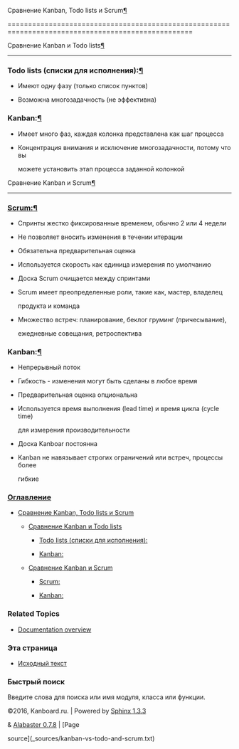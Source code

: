 Сравнение Kanban, Todo lists и Scrum[¶](#kanban-vs-todo-lists-and-scrum "Ссылка на этот заголовок")

===================================================================================================



Сравнение Kanban и Todo lists[¶](#kanban-vs-todo-lists "Ссылка на этот заголовок")

----------------------------------------------------------------------------------



### Todo lists (списки для исполнения):[¶](#todo-lists "Ссылка на этот заголовок")



-   Имеют одну фазу (только список пунктов)



-   Возможна многозадачность (не эффективна)



### Kanban:[¶](#kanban "Ссылка на этот заголовок")



-   Имеет много фаз, каждая колонка представлена как шаг процесса



-   Концентрация внимания и исключение многозадачности, потому что вы

    можете установить этап процесса заданной колонкой



Сравнение Kanban и Scrum[¶](#kanban-vs-scrum "Ссылка на этот заголовок")

------------------------------------------------------------------------



### [Scrum:](https://ru.wikipedia.org/wiki/Scrum)[¶](#scrum "Ссылка на этот заголовок")



-   Спринты жестко фиксированные временем, обычно 2 или 4 недели



-   Не позволяет вносить изменения в течении итерации



-   Обязательна предварительная оценка



-   Используется скорость как единица измерения по умолчанию



-   Доска Scrum очищается между спринтами



-   Scrum имеет преопределенные роли, такие как, мастер, владелец

    продукта и команда



-   Множество встреч: планирование, беклог груминг (причесывание),

    ежедневные совещания, ретроспектива



### Kanban:[¶](#id1 "Ссылка на этот заголовок")



-   Непрерывный поток



-   Гибкость - изменения могут быть сделаны в любое время



-   Предварительная оценка опциональна



-   Используется время выполнения (lead time) и время цикла (cycle time)

    для измерения производительности



-   Доска Kanboar постоянна



-   Kanban не навязывает строгих ограничений или встреч, процессы более

    гибкие



### [Оглавление](index.markdown)



-   [Сравнение Kanban, Todo lists и Scrum](#)

    -   [Сравнение Kanban и Todo lists](#kanban-vs-todo-lists)

        -   [Todo lists (списки для исполнения):](#todo-lists)

        -   [Kanban:](#kanban)

    -   [Сравнение Kanban и Scrum](#kanban-vs-scrum)

        -   [Scrum:](#scrum)

        -   [Kanban:](#id1)



### Related Topics



-   [Documentation overview](index.markdown)



### Эта страница



-   [Исходный текст](_sources/kanban-vs-todo-and-scrum.txt)



### Быстрый поиск



Введите слова для поиска или имя модуля, класса или функции.



©2016, Kanboard.ru. | Powered by [Sphinx 1.3.3](http://sphinx-doc.org/)

& [Alabaster 0.7.8](https://github.com/bitprophet/alabaster) | [Page

source](_sources/kanban-vs-todo-and-scrum.txt)

